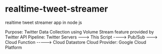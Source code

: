 # realtime-tweet-streamer
realtime tweet streamer app in node js

Purpose: Twitter Data Collection using Volume Stream feature provided by Twitter API
Pipeline: Twitter Servers ---> This Script ----> Pub/Sub ---> Cloud Function -----> Cloud Datastore
Cloud Provider: Google Cloud Platform
